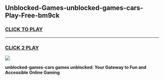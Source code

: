 
## Unblocked-Games-unblocked-games-cars-Play-Free-bm9ck
<h3>
<a href="https://premium76.site?title=unblocked-games-cars&ref=23A">CLICK TO PLAY</a></h3>
<hr>

<h3>
<a href="https://premium76.site?title=unblocked-games-cars&ref=23A">CLICK 2 PLAY</a>
  
</h3>

<a href="https://premium76.site?title=unblocked-games-cars&ref=23A"><img src="https://clearcache.store/games.png"></a>


**unblocked-games-cars games unblocked: Your Gateway to Fun and Accessible Online Gaming**
